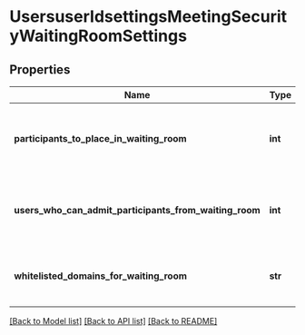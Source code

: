 # UsersuserIdsettingsMeetingSecurityWaitingRoomSettings

## Properties
Name | Type | Description | Notes
------------ | ------------- | ------------- | -------------
**participants_to_place_in_waiting_room** | **int** | The type of participants to be admitted to the Waiting Room:  * &#x60;0&#x60; &amp;mdash; All attendees.  * &#x60;1&#x60; &amp;mdash; Users who are not in your account.  * &#x60;2&#x60; &amp;mdash; Users who are not in your account and are not part of your [allowed domains list](https://support.zoom.us/hc/en-us/articles/360037117472-Configuring-authentication-profiles#h_e3cf0d5f-eec7-4c2a-ad29-ef2a5079a7da). | [optional] 
**users_who_can_admit_participants_from_waiting_room** | **int** | The users who can admit participants from the Waiting Room:  * &#x60;0&#x60; &amp;mdash; Host and co-hosts only.  * &#x60;1&#x60; &amp;mdash; Host, co-hosts, and anyone who bypassed the Waiting Room if the host and co-hosts are not present. | [optional] 
**whitelisted_domains_for_waiting_room** | **str** | If the &#x60;participants_to_place_in_waiting_room&#x60; field is &#x60;2&#x60;, a comma-separated list of the domains that can bypass the Waiting Room (&#x60;&amp;quot;example.com,example2.com&amp;quot;&#x60;). | [optional] 

[[Back to Model list]](../README.md#documentation-for-models) [[Back to API list]](../README.md#documentation-for-api-endpoints) [[Back to README]](../README.md)

